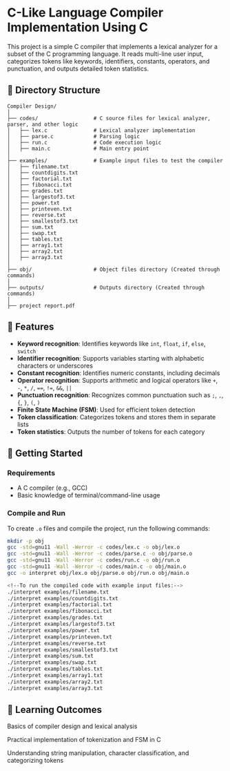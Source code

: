 # C-Like Language Compiler Implementation Using C

This project is a simple C compiler that implements a lexical analyzer for a subset of the C programming language. It reads multi-line user input, categorizes tokens like keywords, identifiers, constants, operators, and punctuation, and outputs detailed token statistics.

## 📂 Directory Structure

```
Compiler Design/
│
├── codes/                  # C source files for lexical analyzer, parser, and other logic
│   ├── lex.c               # Lexical analyzer implementation
│   ├── parse.c             # Parsing logic
│   ├── run.c               # Code execution logic
│   ├── main.c              # Main entry point
│
├── examples/               # Example input files to test the compiler
│   ├── filename.txt
│   ├── countdigits.txt
│   ├── factorial.txt
│   ├── fibonacci.txt
│   ├── grades.txt
│   ├── largestof3.txt
│   ├── power.txt
│   ├── printeven.txt
│   ├── reverse.txt
│   ├── smallestof3.txt
│   ├── sum.txt
│   ├── swap.txt
│   ├── tables.txt
│   ├── array1.txt
│   ├── array2.txt
│   ├── array3.txt
│
├── obj/                    # Object files directory (Created through commands)
│
├── outputs/                # Outputs directory (Created through commands)
│
├── project report.pdf
```


## 📌 Features

- **Keyword recognition**: Identifies keywords like `int`, `float`, `if`, `else`, `switch`
- **Identifier recognition**: Supports variables starting with alphabetic characters or underscores
- **Constant recognition**: Identifies numeric constants, including decimals
- **Operator recognition**: Supports arithmetic and logical operators like `+`, `-`, `*`, `/`, `==`, `!=`, `&&`, `||`
- **Punctuation recognition**: Recognizes common punctuation such as `;`, `,`, `{`, `}`, `(`, `)`
- **Finite State Machine (FSM)**: Used for efficient token detection
- **Token classification**: Categorizes tokens and stores them in separate lists
- **Token statistics**: Outputs the number of tokens for each category

## 🚀 Getting Started

### Requirements

- A C compiler (e.g., GCC)
- Basic knowledge of terminal/command-line usage

### Compile and Run

To create `.o` files and compile the project, run the following commands:

```bash
mkdir -p obj
gcc -std=gnu11 -Wall -Werror -c codes/lex.c -o obj/lex.o 
gcc -std=gnu11 -Wall -Werror -c codes/parse.c -o obj/parse.o
gcc -std=gnu11 -Wall -Werror -c codes/run.c -o obj/run.o
gcc -std=gnu11 -Wall -Werror -c codes/main.c -o obj/main.o
gcc -o interpret obj/lex.o obj/parse.o obj/run.o obj/main.o   

<!--To run the compiled code with example input files:-->
./interpret examples/filename.txt
./interpret examples/countdigits.txt
./interpret examples/factorial.txt  
./interpret examples/fibonacci.txt
./interpret examples/grades.txt
./interpret examples/largestof3.txt
./interpret examples/power.txt
./interpret examples/printeven.txt
./interpret examples/reverse.txt
./interpret examples/smallestof3.txt
./interpret examples/sum.txt
./interpret examples/swap.txt
./interpret examples/tables.txt
./interpret examples/array1.txt
./interpret examples/array2.txt
./interpret examples/array3.txt
```

## 📘 Learning Outcomes
Basics of compiler design and lexical analysis

Practical implementation of tokenization and FSM in C

Understanding string manipulation, character classification, and categorizing tokens
